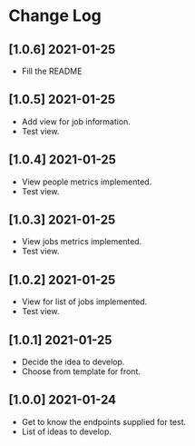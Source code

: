# Change Log

## [1.0.6] 2021-01-25

- Fill the README

## [1.0.5] 2021-01-25

- Add view for job information.
- Test view.

## [1.0.4] 2021-01-25

- View people metrics implemented.
- Test view.

## [1.0.3] 2021-01-25

- View jobs metrics implemented.
- Test view.

## [1.0.2] 2021-01-25

- View for list of jobs implemented.
- Test view.

## [1.0.1] 2021-01-25

- Decide the idea to develop.
- Choose from template for front.

## [1.0.0] 2021-01-24

- Get to know the endpoints supplied for test.
- List of ideas to develop.
